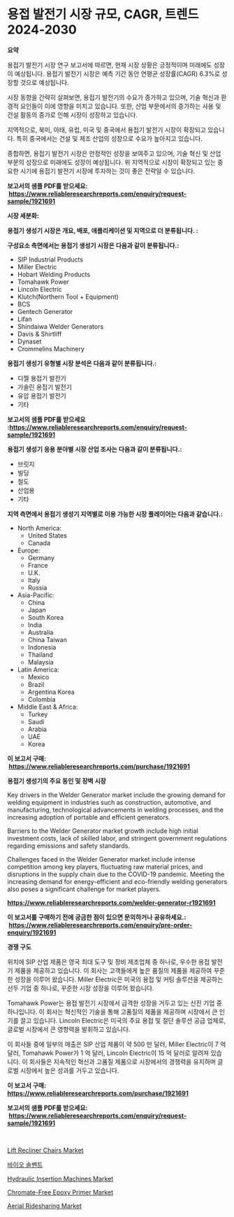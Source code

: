 <p><h1>용접 발전기 시장 규모, CAGR, 트렌드 2024-2030</h1></p><p><strong>요약</strong></p>
<p><p>용접기 발전기 시장 연구 보고서에 따르면, 현재 시장 상황은 긍정적이며 미래에도 성장이 예상됩니다. 용접기 발전기 시장은 예측 기간 동안 연평균 성장률(CAGR) 6.3%로 성장할 것으로 예상됩니다.</p><p>시장 동향을 간략히 살펴보면, 용접기 발전기의 수요가 증가하고 있으며, 기술 혁신과 환경적 요인들이 이에 영향을 미치고 있습니다. 또한, 산업 부문에서의 증가하는 사용 및 건설 활동의 증가로 인해 시장이 성장하고 있습니다.</p><p>지역적으로, 북미, 아태, 유럽, 미국 및 중국에서 용접기 발전기 시장이 확장되고 있습니다. 특히 중국에서는 건설 및 제조 산업의 성장으로 수요가 높아지고 있습니다.</p><p>종합하면, 용접기 발전기 시장은 안정적인 성장을 보여주고 있으며, 기술 혁신 및 산업 부문의 성장으로 미래에도 성장이 예상됩니다. 위 지역적으로 시장이 확장되고 있는 중요한 시기에 용접기 발전기 시장에 투자하는 것이 좋은 전략일 수 있습니다.</p></p>
<p><strong>보고서의 샘플 PDF를 받으세요: &nbsp;<a href="https://www.reliableresearchreports.com/enquiry/request-sample/1921691">https://www.reliableresearchreports.com/enquiry/request-sample/1921691</a></strong></p>
<p><strong>시장 세분화:</strong></p>
<p><strong> 용접기 생성기 시장은 개요, 배포, 애플리케이션 및 지역으로 더 분류됩니다. :</strong></p>
<p><strong>구성요소 측면에서는 용접기 생성기 시장은 다음과 같이 분류됩니다.:</strong></p>
<p><ul><li>SIP Industrial Products</li><li>Miller Electric</li><li>Hobart Welding Products</li><li>Tomahawk Power</li><li>Lincoln Electric</li><li>Klutch(Northern Tool + Equipment)</li><li>BCS</li><li>Gentech Generator</li><li>Lifan</li><li>Shindaiwa Welder Generators</li><li>Davis & Shirtliff</li><li>Dynaset</li><li>Crommelins Machinery</li></ul></p>
<p><strong> 용접기 생성기 유형별 시장 분석은 다음과 같이 분류됩니다.:</strong></p>
<p><ul><li>디젤 용접기 발전기</li><li>가솔린 용접기 발전기</li><li>유압 용접기 발전기</li><li>기타</li></ul></p>
<p><strong>보고서의 샘플 PDF를 받으세요 :<a href="https://www.reliableresearchreports.com/enquiry/request-sample/1921691">https://www.reliableresearchreports.com/enquiry/request-sample/1921691</a></strong></p>
<p><strong> 용접기 생성기 응용 분야별 시장 산업 조사는 다음과 같이 분류됩니다.:</strong></p>
<p><ul><li>브릿지</li><li>빌딩</li><li>철도</li><li>산업용</li><li>기타</li></ul></p>
<p><strong>지역 측면에서 용접기 생성기 지역별로 이용 가능한 시장 플레이어는 다음과 같습니다.:</strong></p>
<p><ul>
    <li>
        North America:
        <ul>
            <li>United States</li>
            <li>Canada</li>
        </ul>
    </li>
    <li>
        Europe:
        <ul>
            <li>Germany</li>
            <li>France</li>
            <li>U.K.</li>
            <li>Italy</li>
            <li>Russia</li>
        </ul>
    </li>
    <li>
        Asia-Pacific:
        <ul>
            <li>China</li>
            <li>Japan</li>
            <li>South Korea</li>
            <li>India</li>
            <li>Australia</li>
            <li>China Taiwan</li>
            <li>Indonesia</li>
            <li>Thailand</li>
            <li>Malaysia</li>
        </ul>
    </li>
    <li>
        Latin America:
        <ul>
            <li>Mexico</li>
            <li>Brazil</li>
            <li>Argentina Korea</li>
            <li>Colombia</li>
        </ul>
    </li>
    <li>
        Middle East & Africa:
        <ul>
            <li>Turkey</li>
            <li>Saudi</li>
            <li>Arabia</li>
            <li>UAE</li>
            <li>Korea</li>
        </ul>
    </li>
    </ul></p>
<p><strong>이 보고서 구매: &nbsp;<a href="https://www.reliableresearchreports.com/purchase/1921691">https://www.reliableresearchreports.com/purchase/1921691</a></strong></p>
<p><strong>용접기 생성기의 주요 동인 및 장벽 시장</strong></p>
<p><p>Key drivers in the Welder Generator market include the growing demand for welding equipment in industries such as construction, automotive, and manufacturing, technological advancements in welding processes, and the increasing adoption of portable and efficient generators.</p><p>Barriers to the Welder Generator market growth include high initial investment costs, lack of skilled labor, and stringent government regulations regarding emissions and safety standards.</p><p>Challenges faced in the Welder Generator market include intense competition among key players, fluctuating raw material prices, and disruptions in the supply chain due to the COVID-19 pandemic. Meeting the increasing demand for energy-efficient and eco-friendly welding generators also poses a significant challenge for market players.</p></p>
<p><strong><a href="https://www.reliableresearchreports.com/welder-generator-r1921691">https://www.reliableresearchreports.com/welder-generator-r1921691</a></strong></p>
<p><strong>이 보고서를 구매하기 전에 궁금한 점이 있으면 문의하거나 공유하세요.: &nbsp;<a href="https://www.reliableresearchreports.com/enquiry/pre-order-enquiry/1921691">https://www.reliableresearchreports.com/enquiry/pre-order-enquiry/1921691</a></strong></p>
<p><strong>경쟁 구도</strong></p>
<p><p>위치에 SIP 산업 제품은 영국 최대 도구 및 장비 제조업체 중 하나로, 우수한 용접 발전기 제품을 제공하고 있습니다. 이 회사는 고객들에게 높은 품질의 제품을 제공하여 꾸준한 성장을 이루어 왔습니다. Miller Electric은 미국의 용접 및 커팅 솔루션을 제공하는 선두 기업 중 하나로, 꾸준한 시장 성장을 이루어 왔습니다.</p><p>Tomahawk Power는 용접 발전기 시장에서 급격한 성장을 거두고 있는 신진 기업 중 하나입니다. 이 회사는 혁신적인 기술을 통해 고품질의 제품을 제공하며 시장에서 큰 인기를 끌고 있습니다. Lincoln Electric은 미국의 주요 용접 및 절단 솔루션 공급 업체로, 글로벌 시장에서 큰 영향력을 발휘하고 있습니다.</p><p>이 회사들 중에 일부의 매출은 SIP 산업 제품이 약 500 만 달러, Miller Electric이 7 억 달러, Tomahawk Power가 1 억 달러, Lincoln Electric이 15 억 달러로 알려져 있습니다. 이 회사들은 지속적인 혁신과 고품질 제품으로 시장에서의 경쟁력을 유지하며 글로벌 시장에서 높은 성과를 거두고 있습니다.</p></p>
<p><strong>이 보고서 구매: &nbsp; <a href="https://www.reliableresearchreports.com/purchase/1921691">https://www.reliableresearchreports.com/purchase/1921691</a></strong></p>
<p><strong>보고서의 샘플 PDF를 받으세요: &nbsp;<a href="https://www.reliableresearchreports.com/enquiry/request-sample/1921691">https://www.reliableresearchreports.com/enquiry/request-sample/1921691</a></strong><strong></strong></p>
<p>&nbsp;</p>
<p><p><a href="https://github.com/julyju69/Market-Research-Report-List-3/blob/main/lift-recliner-chairs-market.md">Lift Recliner Chairs Market</a></p><p><a href="https://medium.com/@emmettsaynford43546/%EB%B0%94%EC%9D%B4%EC%98%A4-%EC%86%94%EB%B2%A4%ED%8A%B8-%EC%8B%9C%EC%9E%A5-%EB%B3%B4%EA%B3%A0%EC%84%9C%EB%8A%94-%EC%9D%B4-%EC%8B%9C%EC%9E%A5%EC%9D%98-%EC%B5%9C%EC%8B%A0-%ED%8A%B8%EB%A0%8C%EB%93%9C%EC%99%80-%EC%84%B1%EC%9E%A5-%EA%B8%B0%ED%9A%8C%EB%A5%BC-%EB%B3%B4%EC%97%AC%EC%A4%8D%EB%8B%88%EB%8B%A4-8b33949516c1">바이오 솔벤트</a></p><p><a href="https://view.publitas.com/reportprime-1/hydraulic-insertion-machines-market-size-market-outlook-and-market-forecast-2024-to-2031/">Hydraulic Insertion Machines Market</a></p><p><a href="https://issuu.com/reportprime-2/docs/chromate-free-epoxy-primer-market-size-2030.pptx">Chromate-Free Epoxy Primer Market</a></p><p><a href="https://github.com/nathandecarvalho/Market-Research-Report-List-3/blob/main/aerial-ridesharing-market.md">Aerial Ridesharing Market</a></p></p>
